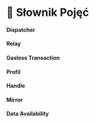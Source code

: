# 📔 Słownik Pojęć

#### Dispatcher&#x20;

#### Relay

#### Gasless Transaction

#### Profil

#### Handle

#### Mirror

#### Data Availability

